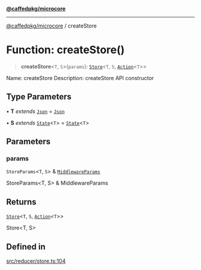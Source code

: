 [**@caffedpkg/microcore**](../README.md)

***

[@caffedpkg/microcore](../globals.md) / createStore

# Function: createStore()

> **createStore**\<`T`, `S`\>(`params`): [`Store`](../type-aliases/Store.md)\<`T`, `S`, [`Action`](../type-aliases/Action.md)\<`T`\>\>

Name: createStore
Description: createStore API constructor

## Type Parameters

• **T** *extends* [`Json`](../type-aliases/Json.md) = [`Json`](../type-aliases/Json.md)

• **S** *extends* [`State`](../type-aliases/State.md)\<`T`\> = [`State`](../type-aliases/State.md)\<`T`\>

## Parameters

### params

`StoreParams`\<`T`, `S`\> & [`MiddlewareParams`](../type-aliases/MiddlewareParams.md)

StoreParams<T, S> & MiddlewareParams

## Returns

[`Store`](../type-aliases/Store.md)\<`T`, `S`, [`Action`](../type-aliases/Action.md)\<`T`\>\>

Store<T, S>

## Defined in

[src/reducer/store.ts:104](https://github.com/caffed/microcore/blob/3444f5042af4893783a848f270124aa74f8db032/src/reducer/store.ts#L104)
